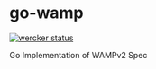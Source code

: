 go-wamp
=======

[![wercker status](https://app.wercker.com/status/9fc78388820b570cdddcfab561617f32/s/ "wercker status")](https://app.wercker.com/project/bykey/9fc78388820b570cdddcfab561617f32)

Go Implementation of WAMPv2 Spec
